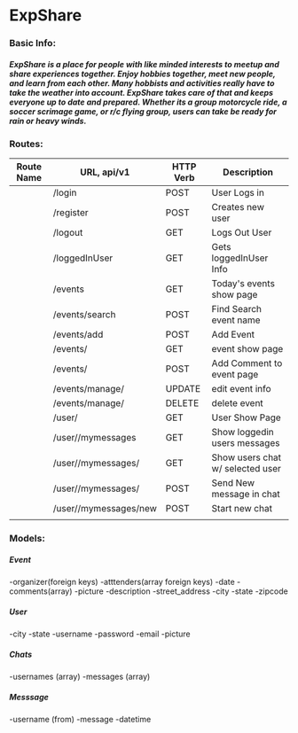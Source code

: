 # ExpShare

### Basic  Info:

##### ExpShare is a place for people with like minded interests to meetup and share experiences together. Enjoy hobbies together, meet new people, and learn from each other. Many hobbists and activities really have to take the weather into account. ExpShare takes care of that and keeps everyone up to date and prepared. Whether its a group motorcycle ride, a soccer scrimage game, or r/c flying group, users can take be ready for rain or heavy winds.


### Routes:

| Route Name 	| URL, api/v1                	| HTTP Verb 	| Description                      	|
|------------	|----------------------------	|-----------	|----------------------------------	|
|            	| /login                     	| POST      	| User Logs in                     	|
|            	| /register                  	| POST      	| Creates new user                 	|
|            	| /logout                    	| GET       	| Logs Out User                    	|
|            	| /loggedInUser              	| GET       	| Gets loggedInUser Info           	|
|            	| /events                    	| GET       	| Today's events show page         	|
|            	| /events/search             	| POST      	| Find Search event name           	|
|            	| /events/add                	| POST      	| Add Event                        	|
|            	| /events/<id>               	| GET       	| event show page                  	|
|            	| /events/<id>               	| POST      	| Add Comment to event page        	|
|            	| /events/manage/<id>        	| UPDATE    	| edit event info                  	|
|            	| /events/manage/<id>        	| DELETE    	| delete event                     	|
|            	| /user/<id>                 	| GET       	| User Show Page                   	|
|            	| /user/<id>/mymessages      	| GET       	| Show loggedin users messages     	|
|            	| /user/<id>/mymessages/<id> 	|  GET      	| Show users chat w/ selected user 	|
|            	| /user/<id>/mymessages/<id> 	| POST      	| Send New message in chat         	|
|            	| /user/<id>/mymessages/new  	| POST      	| Start new chat                   	|
|            	|                            	|           	|                                  	|


### Models:

##### Event
-organizer(foreign keys)
-atttenders(array foreign keys)
-date
-comments(array)
-picture
-description
-street_address
-city
-state
-zipcode

##### User
-city
-state
-username
-password
-email
-picture

##### Chats
-usernames (array)
-messages (array)

##### Messsage
-username (from)
-message
-datetime

